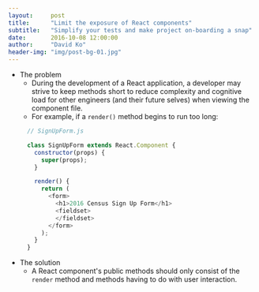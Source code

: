 ```yaml
---
layout:     post
title:      "Limit the exposure of React components"
subtitle:   "Simplify your tests and make project on-boarding a snap"
date:       2016-10-08 12:00:00
author:     "David Ko"
header-img: "img/post-bg-01.jpg"
---
```


* The problem
  * During the development of a React application, a developer may strive to keep methods short to reduce complexity and cognitive load for other engineers (and their future selves) when viewing the component file.
  * For example, if a `render()` method begins to run too long:
  ```javascript
    // SignUpForm.js

    class SignUpForm extends React.Component {
      constructor(props) {
        super(props);
      }

      render() {
        return (
          <form>
            <h1>2016 Census Sign Up Form</h1>
            <fieldset>
            </fieldset>
          </form>
        );
      }
    }
  ```
* The solution
  * A React component's public methods should only consist of the `render` method and methods having to do with user interaction.
